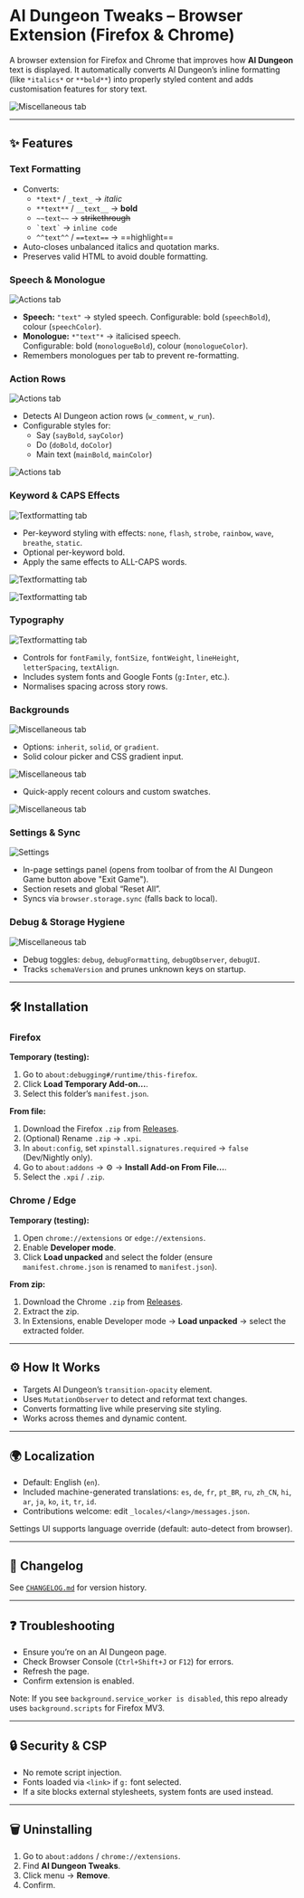 # AI Dungeon Tweaks – Browser Extension (Firefox & Chrome)

A browser extension for Firefox and Chrome that improves how **AI Dungeon** text is displayed. It automatically converts AI Dungeon’s inline formatting (like `*italics*` or `**bold**`) into properly styled content and adds customisation features for story text.


![Miscellaneous tab](docs/main1.png)

---

## ✨ Features

### Text Formatting
- Converts:
  - `*text*` / `_text_` → *italic*
  - `**text**` / `__text__` → **bold**
  - `~~text~~` → ~~strikethrough~~
  - `` `text` `` → `inline code`
  - `^^text^^` / `==text==` → ==highlight==
- Auto-closes unbalanced italics and quotation marks.
- Preserves valid HTML to avoid double formatting.

### Speech & Monologue

![Actions tab](docs/textformatting4.png)
- **Speech:** `"text"` → styled speech.
  Configurable: bold (`speechBold`), colour (`speechColor`).
- **Monologue:** `*"text"*` → italicised speech.  
  Configurable: bold (`monologueBold`), colour (`monologueColor`).
- Remembers monologues per tab to prevent re-formatting.

### Action Rows

![Actions tab](docs/actions1.png)
- Detects AI Dungeon action rows (`w_comment`, `w_run`).
- Configurable styles for:
  - Say (`sayBold`, `sayColor`)
  - Do (`doBold`, `doColor`)
  - Main text (`mainBold`, `mainColor`)

![Actions tab](docs/actions2.png)


### Keyword & CAPS Effects

![Textformatting tab](docs/textformatting5.png)
- Per-keyword styling with effects: `none`, `flash`, `strobe`, `rainbow`, `wave`, `breathe`, `static`.
- Optional per-keyword bold.
- Apply the same effects to ALL-CAPS words.

![Textformatting tab](docs/textformatting3.png)

![Textformatting tab](docs/textformatting2.png)

### Typography

![Textformatting tab](docs/textformatting1.png)
- Controls for `fontFamily`, `fontSize`, `fontWeight`, `lineHeight`, `letterSpacing`, `textAlign`.
- Includes system fonts and Google Fonts (`g:Inter`, etc.).
- Normalises spacing across story rows.

### Backgrounds

![Miscellaneous tab](docs/misc1.png)
- Options: `inherit`, `solid`, or `gradient`.
- Solid colour picker and CSS gradient input.

![Miscellaneous tab](docs/misc2.png)

- Quick-apply recent colours and custom swatches.

![Miscellaneous tab](docs/misc3.png)

### Settings & Sync

![Settings](docs/settings1.png)
- In-page settings panel (opens from toolbar of from the AI Dungeon Game button above "Exit Game").
- Section resets and global “Reset All”.
- Syncs via `browser.storage.sync` (falls back to local).

### Debug & Storage Hygiene

![Miscellaneous tab](docs/debug1.png)
- Debug toggles: `debug`, `debugFormatting`, `debugObserver`, `debugUI`.
- Tracks `schemaVersion` and prunes unknown keys on startup.

---

## 🛠 Installation

### Firefox
**Temporary (testing):**
1. Go to `about:debugging#/runtime/this-firefox`.
2. Click **Load Temporary Add-on…**.
3. Select this folder’s `manifest.json`.

**From file:**
1. Download the Firefox `.zip` from [Releases](https://github.com/UnhealthyKraken/AIDungeonTweaks/releases).
2. (Optional) Rename `.zip` → `.xpi`.
3. In `about:config`, set `xpinstall.signatures.required` → `false` (Dev/Nightly only).
4. Go to `about:addons` → ⚙ → **Install Add-on From File…**.
5. Select the `.xpi` / `.zip`.

### Chrome / Edge
**Temporary (testing):**
1. Open `chrome://extensions` or `edge://extensions`.
2. Enable **Developer mode**.
3. Click **Load unpacked** and select the folder (ensure `manifest.chrome.json` is renamed to `manifest.json`).

**From zip:**
1. Download the Chrome `.zip` from [Releases](https://github.com/UnhealthyKraken/AIDungeonTweaks/releases).
2. Extract the zip.
3. In Extensions, enable Developer mode → **Load unpacked** → select the extracted folder.

---

## ⚙️ How It Works
- Targets AI Dungeon’s `transition-opacity` element.
- Uses `MutationObserver` to detect and reformat text changes.
- Converts formatting live while preserving site styling.
- Works across themes and dynamic content.

---

## 🌍 Localization
- Default: English (`en`).
- Included machine-generated translations: `es`, `de`, `fr`, `pt_BR`, `ru`, `zh_CN`, `hi`, `ar`, `ja`, `ko`, `it`, `tr`, `id`.
- Contributions welcome: edit `_locales/<lang>/messages.json`.

Settings UI supports language override (default: auto-detect from browser).

---

## 📜 Changelog
See [`CHANGELOG.md`](CHANGELOG.md) for version history.

---

## ❓ Troubleshooting
- Ensure you’re on an AI Dungeon page.
- Check Browser Console (`Ctrl+Shift+J` or `F12`) for errors.
- Refresh the page.
- Confirm extension is enabled.

Note: If you see `background.service_worker is disabled`, this repo already uses `background.scripts` for Firefox MV3.

---

## 🔒 Security & CSP
- No remote script injection.
- Fonts loaded via `<link>` if `g:` font selected.
- If a site blocks external stylesheets, system fonts are used instead.

---

## 🗑 Uninstalling
1. Go to `about:addons` / `chrome://extensions`.
2. Find **AI Dungeon Tweaks**.
3. Click menu → **Remove**.
4. Confirm.

